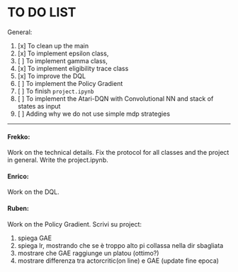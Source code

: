 # TO DO LIST

General:
1. [x] To clean up the main
2. [x] To implement epsilon class,
3. [ ] To implement gamma class, 
4. [x] To implement eligibility trace class 
5. [x] To improve the DQL
6. [ ] To implement the Policy Gradient
7. [ ] To finish `project.ipynb`
8. [ ] To implement the Atari-DQN with Convolutional NN and stack of states as input
9. [ ] Adding why we do not use simple mdp strategies

---

#### Frekko:
Work on the technical details. Fix the protocol for all classes and the project in general. Write the project.ipynb.

#### Enrico:
Work on the DQL.
 
#### Ruben:
Work on the Policy Gradient. Scrivi su project:
1) spiega GAE
2) spiega lr, mostrando che se è troppo alto pi collassa nella dir sbagliata
3) mostrare che GAE raggiunge un platou (ottimo?)
4) mostrare differenza tra actorcritic(on line) e GAE (update fine epoca) 
